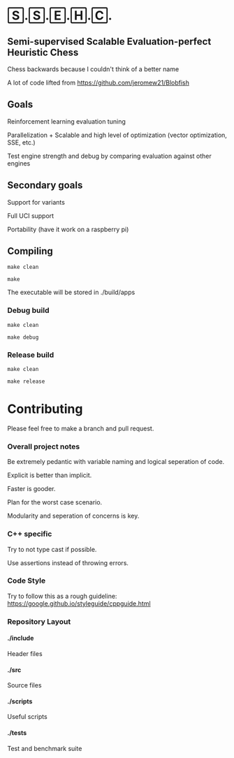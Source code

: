 # 🅂.🅂.🄴.🄷.🄲.
## Semi-supervised Scalable Evaluation-perfect Heuristic Chess 
Chess backwards because I couldn't think of a better name

A lot of code lifted from https://github.com/jeromew21/Blobfish

## Goals
Reinforcement learning evaluation tuning

Parallelization + Scalable and high level of optimization (vector optimization, SSE, etc.)

Test engine strength and debug by comparing evaluation against other engines

## Secondary goals
Support for variants

Full UCI support

Portability (have it work on a raspberry pi)

## Compiling 
`make clean`

`make`

The executable will be stored in ./build/apps

### Debug build
`make clean`

`make debug`

### Release build
`make clean`

`make release`

# Contributing
Please feel free to make a branch and pull request.

### Overall project notes
Be extremely pedantic with variable naming and logical seperation of code.

Explicit is better than implicit.

Faster is gooder.

Plan for the worst case scenario.

Modularity and seperation of concerns is key.

### C++ specific

Try to not type cast if possible.

Use assertions instead of throwing errors.

### Code Style
Try to follow this as a rough guideline: https://google.github.io/styleguide/cppguide.html

### Repository Layout

#### ./include
Header files

#### ./src
Source files

#### ./scripts
Useful scripts

#### ./tests
Test and benchmark suite
